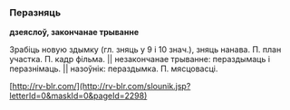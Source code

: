 ### Перазняць
**дзеяслоў, закончанае трыванне**

Зрабіць новую здымку (гл. зняць у 9 і 10 знач.), зняць нанава. П. план участка. П. кадр фільма. || незакончанае трыванне: пераздымаць і перазнімаць. || назоўнік: пераздымка. П. мясцовасці.

<a rel="author">[http://rv-blr.com/](http://rv-blr.com/slounik.jsp?letterId=0&maskId=0&pageId=2298)</a>
